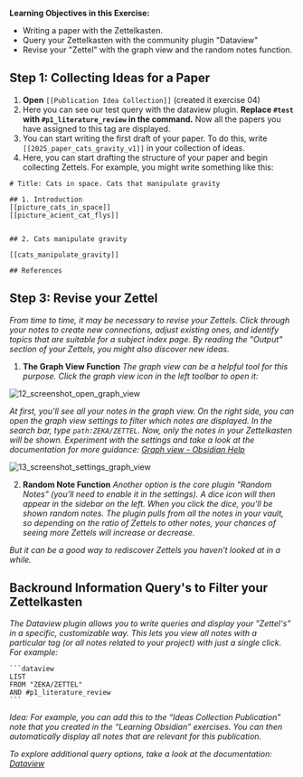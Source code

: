 
**Learning Objectives in this Exercise:**

- Writing a paper with the Zettelkasten.
- Query your Zettelkasten with the community plugin "Dataview"
- Revise your "Zettel" with the graph view and the random notes function.
## Step 1: Collecting Ideas for a Paper

1. **Open** `[[Publication Idea Collection]]` (created it exercise 04)
2. Here you can see our test query with the dataview plugin. **Replace `#test` with `#p1_literature_review` in the command.** Now all the papers you have assigned to this tag are displayed. 
3. You can start writing the first draft of your paper. To do this, write `[[2025_paper_cats_gravity_v1]]` in your collection of ideas.
4. Here, you can start drafting the structure of your paper and begin collecting Zettels. For example, you might write something like this:

```
# Title: Cats in space. Cats that manipulate gravity

## 1. Introduction
[[picture_cats_in_space]]
[[picture_acient_cat_flys]]


## 2. Cats manipulate gravity

[[cats_manipulate_gravity]]

## References

```


## Step 3: Revise your Zettel 

*From time to time, it may be necessary to revise your Zettels. Click through your notes to create new connections, adjust existing ones, and identify topics that are suitable for a subject index page. By reading the "Output" section of your Zettels, you might also discover new ideas.*

1. **The Graph View Function**
*The graph view can be a helpful tool for this purpose. Click the graph view icon in the left toolbar to open it:*

![12_screenshot_open_graph_view](https://github.com/user-attachments/assets/a08351bd-5834-4796-a862-3b6a3b4c405b)

*At first, you'll see all your notes in the graph view. On the right side, you can open the graph view settings to filter which notes are displayed. In the search bar, type `path:ZEKA/ZETTEL`. Now, only the notes in your Zettelkasten will be shown. Experiment with the settings and take a look at the documentation for more guidance: [Graph view - Obsidian Help](https://help.obsidian.md/plugins/graph)*

![13_screenshot_settings_graph_view](https://github.com/user-attachments/assets/80ad0cc2-82b4-4609-bbdf-5a53c374efc2)

2. **Random Note Function**
*Another option is the core plugin "Random Notes" (you'll need to enable it in the settings). A dice icon will then appear in the sidebar on the left. When you click the dice, you'll be shown random notes. The plugin pulls from all the notes in your vault, so depending on the ratio of Zettels to other notes, your chances of seeing more Zettels will increase or decrease.*

*But it can be a good way to rediscover Zettels you haven’t looked at in a while.*

## Backround Information Query's to Filter your Zettelkasten

*The Dataview plugin allows you to write queries and display your "Zettel's" in a specific, customizable way. This lets you view all notes with a particular tag (or all notes related to your project) with just a single click. For example:*


	```dataview 
	LIST 
	FROM "ZEKA/ZETTEL"
	AND #p1_literature_review 
	```
*Idea: For example, you can add this to the “Ideas Collection Publication” note that you created in the “Learning Obsidian” exercises. You can then automatically display all notes that are relevant for this publication.*

*To explore additional query options, take a look at the documentation: [Dataview](https://blacksmithgu.github.io/obsidian-dataview/)*
